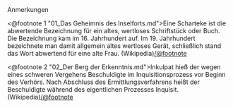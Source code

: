 <div class="anmerkungen">Anmerkungen</div>

<@footnote 1 "01_Das Geheimnis des Inselforts.md">Eine Scharteke ist die abwertende Bezeichnung für ein altes, wertloses Schriftstück oder Buch. Die Bezeichnung kam im 16. Jahrhundert auf. Im 19. Jahrhundert bezeichnete man damit allgemein altes wertloses Gerät, schließlich stand das Wort abwertend für eine alte Frau. (Wikipedia)</@footnote>

<@footnote 2 "02_Der Berg der Erkenntnis.md">Inkulpat hieß der wegen eines schweren Vergehens Beschuldigte im Inquisitionsprozess vor Beginn des Verhörs. Nach Abschluss des Ermittlungsverfahrens heißt der Beschuldigte während des eigentlichen Prozesses Inquisit. (Wikipedia)</@footnote>
